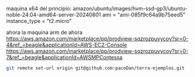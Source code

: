 maquina x64 del principio:
amazon/ubuntu/images/hvm-ssd-gp3/ubuntu-noble-24.04-amd64-server-20240801
  ami           = "ami-085f9c64a9b75eed5"
  instance_type = "t2.micro"



ahora la maquina arm de ahora
https://aws.amazon.com/marketplace/pp/prodview-sqzrozpuvycoy?sr=0-4&ref_=beagle&applicationId=AWS-EC2-Console
https://aws.amazon.com/marketplace/pp/prodview-sqzrozpuvycoy?sr=0-7&ref_=beagle&applicationId=AWSMPContessa




```sh
git remote set-url origin git@github.com:pacoDan/terra-ejemplos.git
```
